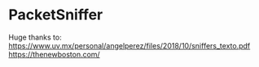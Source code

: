 # PacketSniffer
Huge thanks to:
https://www.uv.mx/personal/angelperez/files/2018/10/sniffers_texto.pdf
https://thenewboston.com/